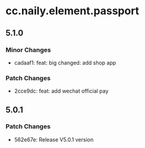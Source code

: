 # cc.naily.element.passport

## 5.1.0

### Minor Changes

-   cadaaf1: feat: big changed: add shop app

### Patch Changes

-   2cce9dc: feat: add wechat official pay

## 5.0.1

### Patch Changes

-   562e67e: Release V5.0.1 version
